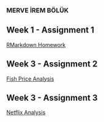 ### MERVE İREM BÖLÜK

## Week 1 - Assignment 1

[RMarkdown Homework](https://pjournal.github.io/mef05-merveirem/R_Markdown_HW)

## Week 3 - Assignment 2

[Fish Price Analysis](https://pjournal.github.io/mef05-merveirem/Assignment_W3)

## Week 3 - Assignment 3

[Netflix Analysis](https://pjournal.github.io/mef05-merveirem/EDA_Netflix_3)
